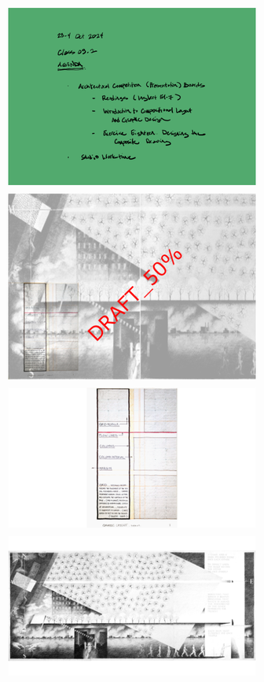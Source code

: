 ![Today's Agenda](images/2401023-4_09-2.png)

![Exercise 18. Designing the Composite Drawing](images/fig3-1_draft_exercise18_compositeDesign.png)

![Figure 3.2 Structural Grid for Compositional Layout](images/fig3-2_structGrid.png)

![Figure 3.3 Paris Prize 1991 Architectural Competition Boards](images/fig3-3_parisPrize.png)

<!-- comment

![](images/Assignment_08_Above_Average.png)

![](images/Assignment_08_Average.png)

![](images/Assignment_08_Below_Average.png)

-->

